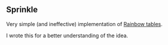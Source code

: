 ## Sprinkle

Very simple (and ineffective) implementation of [Rainbow tables](https://en.wikipedia.org/wiki/Rainbow_table).

I wrote this for a better understanding of the idea.